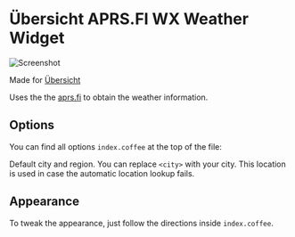 # Übersicht APRS.FI WX Weather Widget

![Screenshot](screenshot.jpg)

Made for [Übersicht](http://tracesof.net/uebersicht/)

Uses the  the [aprs.fi](https://aprs.fi/page/api "aprs.fi api") to obtain the weather information.

## Options

You can find all options `index.coffee` at the top of the file:

Default city and region. You can replace `<city>` with your city. This location is used in case the automatic location lookup fails.

## Appearance

To tweak the appearance, just follow the directions inside `index.coffee`. 
